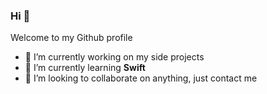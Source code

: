 ### Hi 👋

Welcome to my Github profile

- 🔭 I’m currently working on my side projects
- 🌱 I’m currently learning **Swift**
- 👯 I’m looking to collaborate on anything, just contact me

<!--
**leoanthonyc/leoanthonyc** is a ✨ _special_ ✨ repository because its `README.md` (this file) appears on your GitHub profile.

Here are some ideas to get you started:

- 🔭 I’m currently working on ...
- 🌱 I’m currently learning ...
- 👯 I’m looking to collaborate on ...
- 🤔 I’m looking for help with ...
- 💬 Ask me about ...
- 📫 How to reach me: ...
- 😄 Pronouns: ...
- ⚡ Fun fact: ...
-->

